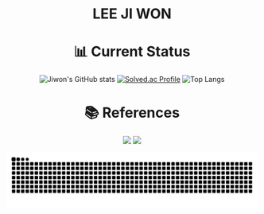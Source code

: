 <div align="center">

# LEE JI WON

# 📊 Current Status
![Jiwon's GitHub stats](https://github-readme-stats.vercel.app/api?username=JiwonEE2&show_icons=true&theme=radical)
[![Solved.ac Profile](http://mazassumnida.wtf/api/v2/generate_badge?boj=ac13578)](https://solved.ac/ac13578/)
![Top Langs](https://github-readme-stats.vercel.app/api/top-langs/?username=JiwonEE2&layout=compact)

# 📚 References
<p align="center">
  <a href="https://blog.encrypted.gg/category/강좌/실전%20알고리즘"><img src="https://img.shields.io/badge/BaaaaaaaaaaarkingDog_Algorithm_Lecture-11B48A?style=flat-square&logo=Vimeo&logoColor=white"/></a>
  <a href="https://www.acmicpc.net/"><img src="https://img.shields.io/badge/Baekjoon_Online_Judge-0076C0?style=flat-square&logo=Baidu&logoColor=white"/></a>
</p>

</div>

![snake gif](https://github.com/JiwonEE2/JiwonEE2/blob/output/github-snake.svg)
